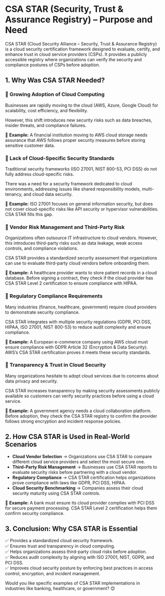 # CSA STAR (Security, Trust & Assurance Registry) – Purpose and Need

CSA STAR (Cloud Security Alliance – Security, Trust & Assurance Registry) is a cloud security certification framework designed to evaluate, certify, and enhance trust in cloud service providers (CSPs). It provides a publicly accessible registry where organizations can verify the security and compliance postures of CSPs before adoption.

## 1. Why Was CSA STAR Needed?

### 🔹 Growing Adoption of Cloud Computing
Businesses are rapidly moving to the cloud (AWS, Azure, Google Cloud) for scalability, cost efficiency, and flexibility.

However, this shift introduces new security risks such as data breaches, insider threats, and compliance failures.

📌 **Example:** A financial institution moving to AWS cloud storage needs assurance that AWS follows proper security measures before storing sensitive customer data.

### 🔹 Lack of Cloud-Specific Security Standards
Traditional security frameworks (ISO 27001, NIST 800-53, PCI DSS) do not fully address cloud-specific risks.

There was a need for a security framework dedicated to cloud environments, addressing issues like shared responsibility models, multi-tenancy, and cloud data security.

📌 **Example:** ISO 27001 focuses on general information security, but does not cover cloud-specific risks like API security or hypervisor vulnerabilities. CSA STAR fills this gap.

### 🔹 Vendor Risk Management and Third-Party Risk
Organizations often outsource IT infrastructure to cloud vendors. However, this introduces third-party risks such as data leakage, weak access controls, and compliance violations.

CSA STAR provides a standardized security assessment that organizations can use to evaluate third-party cloud vendors before onboarding them.

📌 **Example:** A healthcare provider wants to store patient records in a cloud database. Before signing a contract, they check if the cloud provider has CSA STAR Level 2 certification to ensure compliance with HIPAA.

### 🔹 Regulatory Compliance Requirements
Many industries (finance, healthcare, government) require cloud providers to demonstrate security compliance.

CSA STAR integrates with multiple security regulations (GDPR, PCI DSS, HIPAA, ISO 27001, NIST 800-53) to reduce audit complexity and ensure compliance.

📌 **Example:** A European e-commerce company using AWS cloud must ensure compliance with GDPR Article 32 (Encryption & Data Security). AWS’s CSA STAR certification proves it meets these security standards.

### 🔹 Transparency & Trust in Cloud Security
Many organizations hesitate to adopt cloud services due to concerns about data privacy and security.

CSA STAR increases transparency by making security assessments publicly available so customers can verify security practices before using a cloud service.

📌 **Example:** A government agency needs a cloud collaboration platform. Before adoption, they check the CSA STAR registry to confirm the provider follows strong encryption and incident response policies.

## 2. How CSA STAR is Used in Real-World Scenarios

- **Cloud Vendor Selection** → Organizations use CSA STAR to compare different cloud service providers and select the most secure one.
- **Third-Party Risk Management** → Businesses use CSA STAR reports to evaluate security risks before partnering with a cloud vendor.
- **Regulatory Compliance** → CSA STAR certification helps organizations prove compliance with laws like GDPR, PCI DSS, HIPAA.
- **Cloud Security Benchmarking** → Companies assess their cloud security maturity using CSA STAR controls.

📌 **Example:** A bank must ensure its cloud provider complies with PCI DSS for secure payment processing. CSA STAR Level 2 certification helps them confirm security compliance.

## 3. Conclusion: Why CSA STAR is Essential

✅ Provides a standardized cloud security framework.  
✅ Ensures trust and transparency in cloud computing.  
✅ Helps organizations assess third-party cloud risks before adoption.  
✅ Reduces audit complexity by aligning with ISO 27001, NIST, GDPR, and PCI DSS.  
✅ Improves cloud security posture by enforcing best practices in access control, encryption, and incident management.  

Would you like specific examples of CSA STAR implementations in industries like banking, healthcare, or government? 😊
